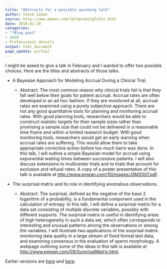 ```yaml
---
title: "Abstracts for a possible upcoming talk"
author: Steve Simon
source: http://www.pmean.com/10/UpcomingTalks.html
date: 2010-01-20
categories:
- "*Blog post"
- 2010
- Professional details
output: html_document
page_update: partial
---
```


I might be asked to give a talk in February and I wanted to offer two possible choices. Here are the titles and abstracts of those talks.

<!---More--->

+ A Bayesian Approach for Modeling Accrual During a Clinical Trial.
  + Abstract: The most common reason why clinical trials fail is that they fall well below their goals for patient accrual. Accrual rates are often developed in an ad hoc fashion. If they are monitored at all, accrual rates are examined using a purely subjective approach. There are not any good quantitative tools for planning and monitoring accrual rates. With good planning tools, researchers would be able to construct realistic targets for their sample sizes rather than promising a sample size that could not be delivered in a reasonable time frame and within a limited research budget. With good monitoring tools, researchers would get an early warning when accrual rates are suffering. This would allow them to take appropriate corrective action before too much harm was done. In this talk, I will outline a simple Bayesian model for accrual using exponential waiting times between successive patients. I will also discuss extensions to multicenter trials and to trials that account for exclusion and refusal rates. A copy of a poster presentation of this talk is available at http://www.pmean.com/10/images/JSM2007.pdf.

+ The surprisal matrix and its role in identifying anomalous observations.
  + Abstract: The surprisal, defined as the negative of the base 2 logarithm of a probability, is a fundamental component used in the calculation of entropy. In this talk, I will define a surprisal matrix for a data set consisting of multiple discrete variables, possibly with different supports. The surprisal matrix is useful in identifying areas of high heterogeneity in such a data set, which often corresponds to interesting and unusual patterns among the observations or among the variables. I will illustrate two applications of the surprisal matrix: monitoring data quality in a large stream of fixed format text data, and examining consensus in the evaluation of sperm morphology. A webpage outlining some of the ideas in this talk is available at http://www.pmean.com/09/SurprisalMatrix.html.

Earlier versions are [here][sim1] and [here][sim2].

[sim1]: http://www.pmean.com/10/UpcomingTalks.html
[sim2]: http://new.pmean.com/upcoming-talks/

